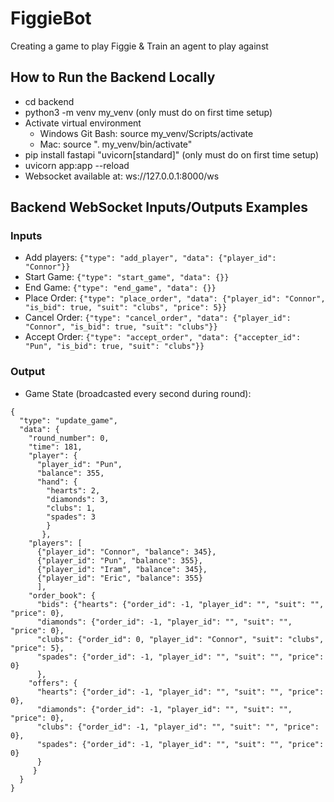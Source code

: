 # FiggieBot

Creating a game to play Figgie &amp; Train an agent to play against

## How to Run the Backend Locally

- cd backend
- python3 -m venv my_venv (only must do on first time setup)
- Activate virtual environment
  - Windows Git Bash: source my_venv/Scripts/activate
  - Mac: source ". my_venv/bin/activate"
- pip install fastapi "uvicorn[standard]" (only must do on first time setup)
- uvicorn app:app --reload
- Websocket available at: ws://127.0.0.1:8000/ws

## Backend WebSocket Inputs/Outputs Examples
### Inputs
- Add players: `{"type": "add_player", "data": {"player_id": "Connor"}}`
- Start Game: `{"type": "start_game", "data": {}}`
- End Game: `{"type": "end_game", "data": {}}`
- Place Order: `{"type": "place_order", "data": {"player_id": "Connor", "is_bid": true, "suit": "clubs", "price": 5}}`
- Cancel Order: `{"type": "cancel_order", "data": {"player_id": "Connor", "is_bid": true, "suit": "clubs"}}`
- Accept Order: `{"type": "accept_order", "data": {"accepter_id": "Pun", "is_bid": true, "suit": "clubs"}}`

### Output
- Game State (broadcasted every second during round): 
```
{
  "type": "update_game",
  "data": {
    "round_number": 0,
    "time": 181,
    "player": {
      "player_id": "Pun",
      "balance": 355,
      "hand": {
        "hearts": 2,
        "diamonds": 3,
        "clubs": 1,
        "spades": 3
        }
       },
    "players": [
      {"player_id": "Connor", "balance": 345},
      {"player_id": "Pun", "balance": 355},
      {"player_id": "Iram", "balance": 345},
      {"player_id": "Eric", "balance": 355}
      ],
    "order_book": {
      "bids": {"hearts": {"order_id": -1, "player_id": "", "suit": "", "price": 0},
      "diamonds": {"order_id": -1, "player_id": "", "suit": "", "price": 0},
      "clubs": {"order_id": 0, "player_id": "Connor", "suit": "clubs", "price": 5},
      "spades": {"order_id": -1, "player_id": "", "suit": "", "price": 0}
      },
    "offers": {
      "hearts": {"order_id": -1, "player_id": "", "suit": "", "price": 0},
      "diamonds": {"order_id": -1, "player_id": "", "suit": "", "price": 0},
      "clubs": {"order_id": -1, "player_id": "", "suit": "", "price": 0},
      "spades": {"order_id": -1, "player_id": "", "suit": "", "price": 0}
      }
     }
  }
}
```
